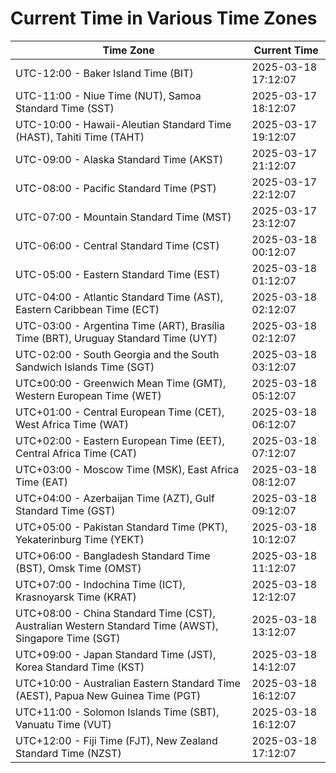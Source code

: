 # Current Time in Various Time Zones

| Time Zone | Current Time |
|-----------|--------------|
| UTC-12:00 - Baker Island Time (BIT) | 2025-03-18 17:12:07 |
| UTC-11:00 - Niue Time (NUT), Samoa Standard Time (SST) | 2025-03-17 18:12:07 |
| UTC-10:00 - Hawaii-Aleutian Standard Time (HAST), Tahiti Time (TAHT) | 2025-03-17 19:12:07 |
| UTC-09:00 - Alaska Standard Time (AKST) | 2025-03-17 21:12:07 |
| UTC-08:00 - Pacific Standard Time (PST) | 2025-03-17 22:12:07 |
| UTC-07:00 - Mountain Standard Time (MST) | 2025-03-17 23:12:07 |
| UTC-06:00 - Central Standard Time (CST) | 2025-03-18 00:12:07 |
| UTC-05:00 - Eastern Standard Time (EST) | 2025-03-18 01:12:07 |
| UTC-04:00 - Atlantic Standard Time (AST), Eastern Caribbean Time (ECT) | 2025-03-18 02:12:07 |
| UTC-03:00 - Argentina Time (ART), Brasília Time (BRT), Uruguay Standard Time (UYT) | 2025-03-18 02:12:07 |
| UTC-02:00 - South Georgia and the South Sandwich Islands Time (SGT) | 2025-03-18 03:12:07 |
| UTC±00:00 - Greenwich Mean Time (GMT), Western European Time (WET) | 2025-03-18 05:12:07 |
| UTC+01:00 - Central European Time (CET), West Africa Time (WAT) | 2025-03-18 06:12:07 |
| UTC+02:00 - Eastern European Time (EET), Central Africa Time (CAT) | 2025-03-18 07:12:07 |
| UTC+03:00 - Moscow Time (MSK), East Africa Time (EAT) | 2025-03-18 08:12:07 |
| UTC+04:00 - Azerbaijan Time (AZT), Gulf Standard Time (GST) | 2025-03-18 09:12:07 |
| UTC+05:00 - Pakistan Standard Time (PKT), Yekaterinburg Time (YEKT) | 2025-03-18 10:12:07 |
| UTC+06:00 - Bangladesh Standard Time (BST), Omsk Time (OMST) | 2025-03-18 11:12:07 |
| UTC+07:00 - Indochina Time (ICT), Krasnoyarsk Time (KRAT) | 2025-03-18 12:12:07 |
| UTC+08:00 - China Standard Time (CST), Australian Western Standard Time (AWST), Singapore Time (SGT) | 2025-03-18 13:12:07 |
| UTC+09:00 - Japan Standard Time (JST), Korea Standard Time (KST) | 2025-03-18 14:12:07 |
| UTC+10:00 - Australian Eastern Standard Time (AEST), Papua New Guinea Time (PGT) | 2025-03-18 16:12:07 |
| UTC+11:00 - Solomon Islands Time (SBT), Vanuatu Time (VUT) | 2025-03-18 16:12:07 |
| UTC+12:00 - Fiji Time (FJT), New Zealand Standard Time (NZST) | 2025-03-18 17:12:07 |
